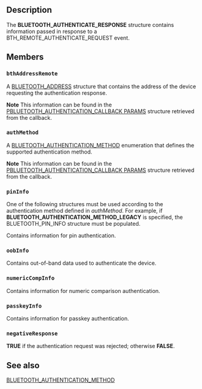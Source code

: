 ## Description

The **BLUETOOTH_AUTHENTICATE_RESPONSE** structure contains information passed in response to a BTH_REMOTE_AUTHENTICATE_REQUEST event.

## Members

### `bthAddressRemote`

A [BLUETOOTH_ADDRESS](https://learn.microsoft.com/windows/win32/api/bluetoothapis/ns-bluetoothapis-bluetooth_address_struct) structure that contains the address of the device requesting the authentication response.

**Note** This information can be found in the [PBLUETOOTH_AUTHENTICATION_CALLBACK PARAMS](https://learn.microsoft.com/windows/desktop/api/bluetoothapis/ns-bluetoothapis-bluetooth_authentication_callback_params) structure retrieved from the callback.

### `authMethod`

A [BLUETOOTH_AUTHENTICATION_METHOD](https://learn.microsoft.com/windows/win32/api/bluetoothapis/ne-bluetoothapis-bluetooth_authentication_method) enumeration that defines the supported authentication method.

**Note** This information can be found in the [PBLUETOOTH_AUTHENTICATION_CALLBACK PARAMS](https://learn.microsoft.com/windows/desktop/api/bluetoothapis/ns-bluetoothapis-bluetooth_authentication_callback_params) structure retrieved from the callback.

### `pinInfo`

One of the following structures must be used according to the authentication method defined in *authMethod*. For example, if **BLUETOOTH_AUTHENTICATION_METHOD_LEGACY** is specified, the BLUETOOTH_PIN_INFO structure must be populated.

Contains information for pin authentication.

### `oobInfo`

Contains out-of-band data used to authenticate the device.

### `numericCompInfo`

Contains information for numeric comparison authentication.

### `passkeyInfo`

Contains information for passkey authentication.

### `negativeResponse`

**TRUE** if the authentication request was rejected; otherwise **FALSE**.

## See also

[BLUETOOTH_AUTHENTICATION_METHOD](https://learn.microsoft.com/windows/win32/api/bluetoothapis/ne-bluetoothapis-bluetooth_authentication_method)